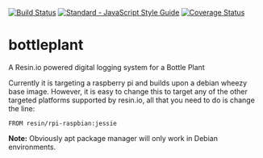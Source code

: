 [![Build Status](https://travis-ci.org/ayousif00/bottleplant.svg?branch=master)](https://travis-ci.org/ayousif00/bottleplant) [![Standard - JavaScript Style Guide](https://img.shields.io/badge/code%20style-standard-brightgreen.svg)](http://standardjs.com/) [![Coverage Status](https://coveralls.io/repos/github/ayousif00/bottleplant/badge.svg?branch=master)](https://coveralls.io/github/ayousif00/bottleplant?branch=master)


# bottleplant
A Resin.io powered digital logging system for a Bottle Plant


Currently it is targeting a raspberry pi and builds upon a debian wheezy base image. However, it is easy to 
change this to target any of the other targeted platforms supported by resin.io, all that you need to do is 
change the line:
```
FROM resin/rpi-raspbian:jessie
```

__Note:__ Obviously apt package manager will only work in Debian environments.
